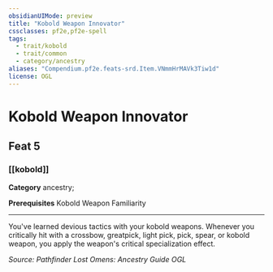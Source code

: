 ```yaml
---
obsidianUIMode: preview
title: "Kobold Weapon Innovator"
cssclasses: pf2e,pf2e-spell
tags:
  - trait/kobold
  - trait/common
  - category/ancestry
aliases: "Compendium.pf2e.feats-srd.Item.VNmmHrMAVk3Tiw1d"
license: OGL
---
```

# Kobold Weapon Innovator
## Feat 5
### [[kobold]]

**Category** ancestry; 



**Prerequisites** Kobold Weapon Familiarity
* * *
You've learned devious tactics with your kobold weapons. Whenever you critically hit with a crossbow, greatpick, light pick, pick, spear, or kobold weapon, you apply the weapon's critical specialization effect.

*Source: Pathfinder Lost Omens: Ancestry Guide*
*OGL*
